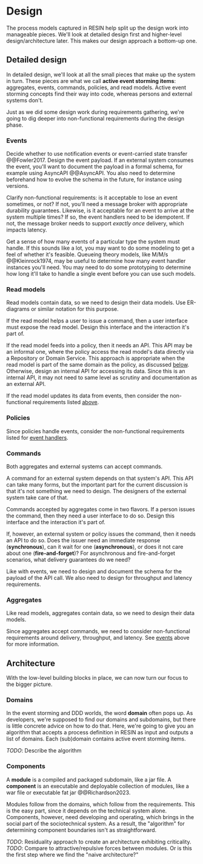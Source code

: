 # Design

The process models captured in RESIN help split up the design work into manageable pieces.
We'll look at detailed design first and higher-level design/architecture later.
This makes our design approach a bottom-up one.


## Detailed design

In detailed design, we'll look at all the small pieces that make up the system in turn.
These pieces are what we call **active event storming items**:
aggregates, events, commands, policies, and read models.
Active event storming concepts find their way into code, whereas persons and external systems don't.

Just as we did some design work during requirements gathering, we're going to dig deeper into non-functional
requirements during the design phase.


### Events

Decide whether to use notification events or event-carried state transfer @@Fowler2017.
Design the event payload.
If an external system consumes the event, you'll want to document the payload in a formal schema, for example
using AsyncAPI @@AsyncAPI.
You also need to determine beforehand how to evolve the schema in the future, for instance using versions.

Clarify non-functional requirements: is it acceptable to lose an event sometimes, or not?
If not, you'll need a message broker with appropriate durability guarantees.
Likewise, is it acceptable for an event to arrive at the system multiple times?
If so, the event handlers need to be idempotent.
If not, the message broker needs to support _exactly once_ delivery, which impacts latency.

Get a sense of how many events of a particular type the system must handle.
If this sounds like a lot, you may want to do some modeling to get a feel of whether it's feasible.
Queueing theory models, like M/M/s @@Kleinrock1974, may be useful to determine how many event handler instances
you'll need.
You may need to do some prototyping to determine how long it'll take to handle a single event before you can use
such models.


### Read models

Read models contain data, so we need to design their data models.
Use ER-diagrams or similar notation for this purpose.

If the read model helps a user to issue a command, then a user interface must expose the read model.
Design this interface and the interaction it's part of.

If the read model feeds into a policy, then it needs an API.
This API may be an informal one, where the policy access the read model's data directly via a Repository or Domain
Service.
This approach is appropriate when the read model is part of the same domain as the policy, as
discussed [below](#architecture).
Otherwise, design an internal API for accessing its data.
Since this is an internal API, it may not need to same level as scrutiny and documentation as an external API.

If the read model updates its data from events, then consider the non-functional requirements listed [above](#events).


### Policies

Since policies handle events, consider the non-functional requirements listed for [event handlers](#events).


### Commands

Both aggregates and external systems can accept commands.

A command for an external system depends on that system's API.
This API can take many forms, but the important part for the current discussion is that it's not something we need to
design.
The designers of the external system take care of that.

Commands accepted by aggregates come in two flavors.
If a person issues the command, then they need a user interface to do so.
Design this interface and the interaction it's part of.

If, however, an external system or policy issues the command, then it needs an API to do so.
Does the issuer need an immediate response (**synchronous**), can it wait for one (**asynchronous**),
or does it not care about one (**fire-and-forget**)?
For asynchronous and fire-and-forget scenarios, what delivery guarantees do we need?

Like with events, we need to design and document the schema for the payload of the API call.
We also need to design for throughput and latency requirements.


### Aggregates

Like read models, aggregates contain data, so we need to design their data models.

Since aggregates accept commands, we need to consider non-functional requirements around delivery, throughput, and
latency.
See [events](#events) above for more information.


## Architecture

With the low-level building blocks in place, we can now turn our focus to the bigger picture.


### Domains

In the event storming and DDD worlds, the word **domain** often pops up.
As developers, we're supposed to find our domains and subdomains, but there is little concrete advice on how to do that.
Here, we're going to give you an algorithm that accepts a process definition in RESIN as input and outputs a list of
domains.
Each (sub)domain contains active event storming items.

_TODO_: Describe the algorithm


### Components

A **module** is a compiled and packaged subdomain, like a jar file.
A **component** is an executable and deployable collection of modules, like a war file or executable fat jar
@@Richardson2023.

Modules follow from the domains, which follow from the requirements.
This is the easy part, since it depends on the technical system alone.
Components, however, need developing and operating, which brings in the social part of the sociotechnical system.
As a result, the "algorithm" for determining component boundaries isn't as straightforward.

_TODO_: Residuality approach to create an architecture exhibiting criticality.
_TODO_: Compare to attractive/repulsive forces between modules. Or is this the first step where we find the
"naive architecture?"
